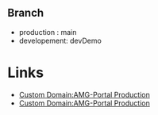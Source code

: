 

## Branch
- production : main
- developement: devDemo

# Links
- [Custom Domain:AMG-Portal Production](https://amgdemo.datapartners.ch/amgdemo/login)
- [Custom Domain:AMG-Portal Production](https://pwa.datapartners.ch/)